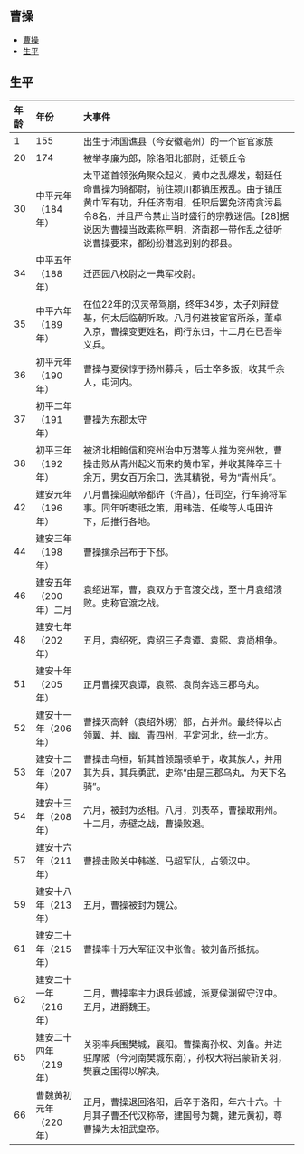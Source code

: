 ## 曹操

<!-- TOC -->

- [曹操](#曹操)
- [生平](#生平)

<!-- /TOC -->

## 生平

| 年龄 | 年份                  | 大事件|
| :--- | :--- | :--- |
| 1    | 155                   | 出生于沛国谯县（今安徽亳州）的一个宦官家族                                                                                                                                                                                                                      |
| 20   | 174                   | 被举孝廉为郎，除洛阳北部尉，迁顿丘令                                                                                                                                                                                                                            |
| 30   | 中平元年（184年）     | 太平道首领张角聚众起义，黄巾之乱爆发，朝廷任命曹操为骑都尉，前往颍川郡镇压叛乱。由于镇压黄巾军有功，升任济南相，任职后罢免济南贪污县令8名，并且严令禁止当时盛行的宗教迷信。[28]据说因为曹操当政素称严明，济南郡一带作乱之徒听说曹操要来，都纷纷潜逃到别的郡县。 |
| 34   | 中平五年（188年）     | 迁西园八校尉之一典军校尉。                                                                                                                                                                                                                                      |
| 35   | 中平六年（189年）     | 在位22年的汉灵帝驾崩，终年34岁，太子刘辩登基，何太后临朝听政。八月何进被宦官所杀，董卓入京，曹操变更姓名，间行东归，十二月在已吾举义兵。                                                                                                                        |
| 36   | 初平元年（190年）     | 曹操与夏侯惇于扬州募兵 ，后士卒多叛，收其千余人，屯河内。                                                                                                                                                                                                       |
| 37   | 初平二年（191年）     | 曹操为东郡太守                                                                                                                                                                                                                                                  |
| 38   | 初平三年（192年）     | 被济北相鲍信和兖州治中万潜等人推为兖州牧，曹操击败从青州起义而来的黄巾军，并收其降卒三十余万，男女百万余口，选其精锐，号为“青州兵”。                                                                                                                            |
| 42   | 建安元年（196年）     | 八月曹操迎献帝都许（许昌），任司空，行车骑将军事。同年听枣祗之策，用韩浩、任峻等人屯田许下，后推行各地。                                                                                                                                                        |
| 44   | 建安三年（198年）     | 曹操擒杀吕布于下邳。                                                                                                                                                                                                                                            |
| 46   | 建安五年（200年）二月 | 袁绍进军，曹，袁双方于官渡交战，至十月袁绍溃败。史称官渡之战。                                                                                                                                                                                                  |
| 48   | 建安七年（202年）     | 五月，袁绍死，袁绍三子袁谭、袁熙、袁尚相争。                                                                                                                                                                                                                    |
| 51   | 建安十年（205年）     | 正月曹操灭袁谭，袁熙、袁尚奔逃三郡乌丸。                                                                                                                                                                                                                        |
| 52   | 建安十一年（206年）   | 曹操灭高幹（袁绍外甥）部，占并州。最终得以占领翼、并、幽、青四州，平定河北，统一北方。                                                                                                                                                                          |
| 53   | 建安十二年（207年）   | 曹操击乌桓，斩其首领蹋顿单于，收其族人，并用其为兵，其兵勇武，史称“由是三郡乌丸，为天下名骑”。                                                                                                                                                                  |
| 54   | 建安十三年（208年）   | 六月，被封为丞相。八月，刘表卒，曹操取荆州。十二月，赤壁之战，曹操败退。                                                                                                                                                                                        |
| 57   | 建安十六年（211年）   | 曹操击败关中韩遂、马超军队，占领汉中。                                                                                                                                                                                                                          |
| 59   | 建安十八年（213年）   | 五月，曹操被封为魏公。                                                                                                                                                                                                                                          |
| 61   | 建安二十年（215年）   | 曹操率十万大军征汉中张鲁。被刘备所抵抗。                                                                                                                                                                                                                        |
| 62   | 建安二十一年（216年） | 二月，曹操率主力退兵邺城，派夏侯渊留守汉中。五月，进爵魏王。                                                                                                                                                                                                    |
| 65   | 建安二十四年（219年） | 关羽率兵围樊城，襄阳。曹操离孙权、刘备。并进驻摩陂（今河南樊城东南），孙权大将吕蒙斩关羽，樊襄之围得以解决。                                                                                                                                                    |
| 66   | 曹魏黄初元年（220年） | 正月，曹操退回洛阳，后卒于洛阳，年六十六。十月其子曹丕代汉称帝，建国号为魏，建元黄初，尊曹操为太祖武皇帝。                                                                                                                                                      |